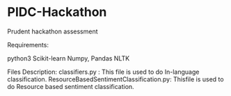 # PIDC-Hackathon
Prudent hackathon assessment


Requirements:

python3 
Scikit-learn
Numpy, Pandas
NLTK

Files Description:
classifiers.py : This file  is used to do In-language classification.
ResourceBasedSentimentClassification.py: Thisfile is used to do Resource based sentiment classification.
